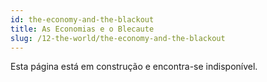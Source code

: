 ```yaml
---
id: the-economy-and-the-blackout
title: As Economias e o Blecaute
slug: /12-the-world/the-economy-and-the-blackout
---
```


Esta página está em construção e encontra-se indisponível.
